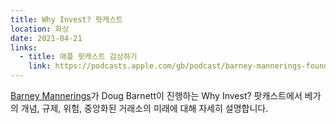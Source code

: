 ```yaml
---
title: Why Invest? 팟캐스트
location: 화상
date: 2021-04-21
links:
  - title: 애플 팟캐스트 감상하기
    link: https://podcasts.apple.com/gb/podcast/barney-mannerings-founder-of-vega-protocol/id1531120274?i=1000517998210
---
```


<a href="https://twitter.com/barnabee" target="_blank">Barney Mannerings</a>가 Doug Barnett이 진행하는 Why Invest? 팟캐스트에서 베가의 개념, 규제, 위험, 중앙화된 거래소의 미래에 대해 자세히 설명합니다. 
